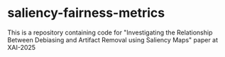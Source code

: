 # saliency-fairness-metrics
This is a repository containing code for "Investigating the Relationship Between Debiasing and Artifact Removal using Saliency Maps"  paper at XAI-2025
